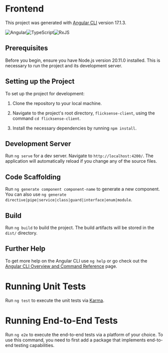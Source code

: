 # Frontend

This project was generated with 
[Angular CLI](https://github.com/angular/angular-cli) version 17.1.3.

![Angular](https://img.shields.io/badge/-Angular-DD0031?style=flat-square&logo=angular&logoColor=white)![TypeScript](https://img.shields.io/badge/-TypeScript-3178C6?style=flat-square&logo=typescript&logoColor=white)![RxJS](https://img.shields.io/badge/-RxJS-B7178C?style=flat-square&logo=reactivex&logoColor=white)

## Prerequisites

Before you begin, ensure you have Node.js version 20.11.0 installed. This is necessary to run the project and its development server.

## Setting up the Project

To set up the project for development:

1. Clone the repository to your local machine.

2. Navigate to the project's root directory, `flicksense-client`, using the command `cd flicksense-client`.

3. Install the necessary dependencies by running `npm install`.

## Development Server

Run `ng serve` for a dev server. Navigate to `http://localhost:4200/`. The application will automatically reload if you change any of the source files.

## Code Scaffolding

Run `ng generate component component-name` to generate a new component. You can also use `ng generate directive|pipe|service|class|guard|interface|enum|module`.

## Build

Run `ng build` to build the project. The build artifacts will be stored in the `dist/` directory.

## Further Help

To get more help on the Angular CLI use `ng help` or go check out the [Angular CLI Overview and Command Reference](https://angular.io/cli) page.

# Running Unit Tests

Run `ng test` to execute the unit tests via [Karma](https://karma-runner.github.io).

# Running End-to-End Tests

Run `ng e2e` to execute the end-to-end tests via a platform of your choice. To use this command, you need to first add a package that implements end-to-end testing capabilities.
